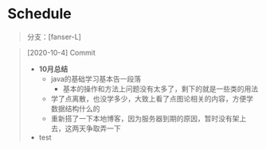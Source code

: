 # Schedule

> 分支：[fanser-L] 

> [2020-10-4] Commit
>
>- **10月总结**
>   - java的基础学习基本告一段落
>     - 基本的操作和方法上问题没有太多了，剩下的就是一些类的用法
>   - 学了点离散，也没学多少，大致上看了点图论相关的内容，方便学数据结构什么的
>   - 重新搭了一下本地博客，因为服务器到期的原因，暂时没有架上去，这两天争取弄一下
>- test
